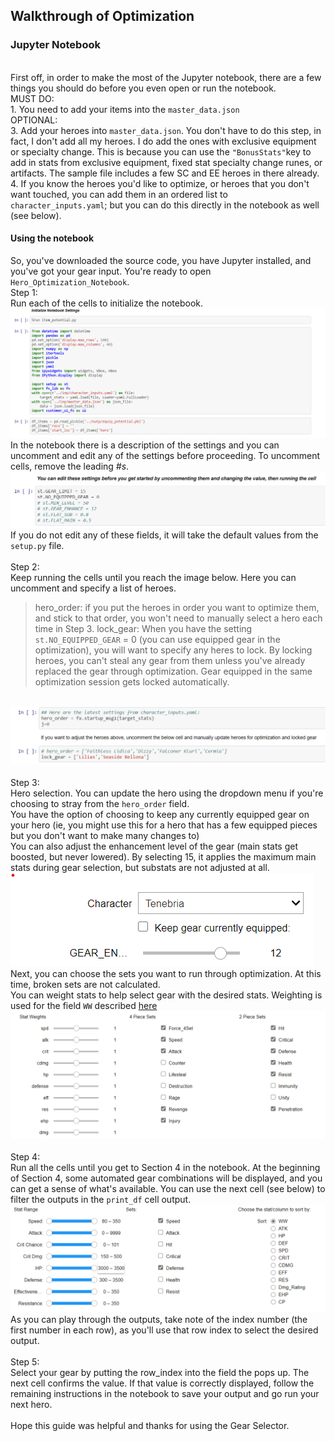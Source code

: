 ## Walkthrough of Optimization
### Jupyter Notebook
<br> First off, in order to make the most of the Jupyter notebook, there are a few things you should do before you even open or run the notebook.
<br> MUST DO:
<br> 1. You need to add your items into the `master_data.json`
<br> OPTIONAL:
<br> 3. Add your heroes into `master_data.json`.  You don't have to do this step, in fact, I don't add all my heroes.  I do add the ones with exclusive equipment or specialty change.  This is because you can use the `"BonusStats"`key to add in stats from exclusive equipment, fixed stat specialty change runes, or artifacts.  The sample file includes a few SC and EE heroes in there already.
<br> 4. If you know the heroes you'd like to optimize, or heroes that you don't want touched, you can add them in an ordered list to `character_inputs.yaml`; but you can do this directly in the notebook as well (see below).

#### Using the notebook
So, you've downloaded the source code, you have Jupyter installed, and you've got your gear input.  You're ready to open `Hero_Optimization_Notebook`.
<br>Step 1:  <br>Run each of the cells to initialize the notebook.
<br>![Initial cells](https://github.com/ja-bru/E7_Py_Gear_Selector/blob/development/img/1_initialize_notebook.png)
<br>In the notebook there is a description of the settings and you can uncomment and edit any of the settings before proceeding.  To uncomment cells, remove the leading _#s_.
![Settings](https://github.com/ja-bru/E7_Py_Gear_Selector/blob/development/img/2_setup_fields.png)
If you do not edit any of these fields, it will take the default values from the `setup.py` file.
<br>
<br>Step 2:  <br>Keep running the cells until you reach the image below.  Here you can uncomment and specify a list of heroes.
> hero_order:  if you put the heroes in order you want to optimize them, and stick to that order, you won't need to manually select a hero each time in Step 3.
> lock_gear:  When you have the setting `st.NO_EQUIPPED_GEAR` = 0 (you can use equipped gear in the optimization), you will want to specify any heres to lock.  By locking heroes, you can't steal any gear from them unless you've already replaced the gear through optimization.  Gear equipped in the same optimization session gets locked automatically.

<br>![Hero_Startup](https://github.com/ja-bru/E7_Py_Gear_Selector/blob/development/img/3_optional_specify_heroes.png)
<br>
<br> Step 3:  <br>Hero selection.  You can update the hero using the dropdown menu if you're choosing to stray from the `hero_order` field.
<br> You have the option of choosing to keep any currently equipped gear on your hero (ie, you might use this for a hero that has a few equipped pieces but you don't want to make many changes to)
<br> You can also adjust the enhancement level of the gear (main stats get boosted, but never lowered).  By selecting 15, it applies the maximum main stats during gear selection, but substats are not adjusted at all.
<br>![Choose Hero](https://github.com/ja-bru/E7_Py_Gear_Selector/blob/development/img/choosing_hero.png)
<br> Next, you can choose the sets you want to run through optimization.  At this time, broken sets are not calculated.
<br> You can weight stats to help select gear with the desired stats.  Weighting is used for the field `WW` described [here](stat-guide.md)
<br>![Choose Sets/Subs](https://github.com/ja-bru/E7_Py_Gear_Selector/blob/development/img/choosing_sets_stats.png)
<br>
<br> Step 4:
<br> Run all the cells until you get to Section 4 in the notebook.  At the beginning of Section 4, some automated gear combinations will be displayed, and you can get a sense of what's available.  You can use the next cell (see below) to filter the outputs in the `print_df` cell output.
<br>![Filter Output](https://github.com/ja-bru/E7_Py_Gear_Selector/blob/development/img/filter_outputs.png)
<br> As you can play through the outputs, take note of the index number (the first number in each row), as you'll use that row index to select the desired output.
<br>
<br> Step 5:
<br> Select your gear by putting the row_index into the field the pops up.  The next cell confirms the value.  If that value is correctly displayed, follow the remaining instructions in the notebook to save your output and go run your next hero.
<br>
<br> Hope this guide was helpful and thanks for using the Gear Selector.
